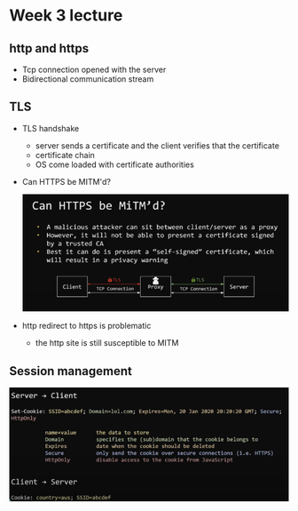 # Week 3 lecture

## http and https

- Tcp connection opened with the server
- Bidirectional communication stream

## TLS

- TLS handshake

  - server sends a certificate and the client verifies that the certificate
  - certificate chain
  - OS come loaded with certificate authorities

- Can HTTPS be MITM'd?

  ![](./images/Screen%20Shot%202021-06-18%20at%205.29.55%20pm.png)

- http redirect to https is problematic
  - the http site is still susceptible to MITM

## Session management

![](./images/2.png)

